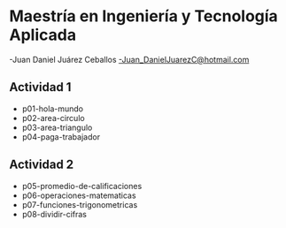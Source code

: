 # Maestría en Ingeniería y Tecnología Aplicada

-Juan Daniel Juárez Ceballos
-Juan_DanielJuarezC@hotmail.com

## Actividad 1
- p01-hola-mundo
- p02-area-circulo
- p03-area-triangulo
- p04-paga-trabajador


## Actividad 2
- p05-promedio-de-calificaciones 
- p06-operaciones-matematicas
- p07-funciones-trigonometricas
- p08-dividir-cifras